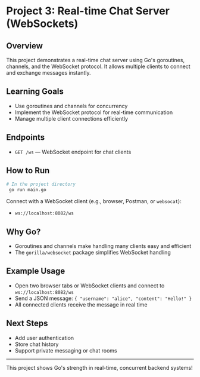 # Project 3: Real-time Chat Server (WebSockets)

## Overview
This project demonstrates a real-time chat server using Go's goroutines, channels, and the WebSocket protocol. It allows multiple clients to connect and exchange messages instantly.

## Learning Goals
- Use goroutines and channels for concurrency
- Implement the WebSocket protocol for real-time communication
- Manage multiple client connections efficiently

## Endpoints
- `GET /ws` — WebSocket endpoint for chat clients

## How to Run
```sh
# In the project directory
 go run main.go
```

Connect with a WebSocket client (e.g., browser, Postman, or `websocat`):
- `ws://localhost:8082/ws`

## Why Go?
- Goroutines and channels make handling many clients easy and efficient
- The `gorilla/websocket` package simplifies WebSocket handling

## Example Usage
- Open two browser tabs or WebSocket clients and connect to `ws://localhost:8082/ws`
- Send a JSON message: `{ "username": "alice", "content": "Hello!" }`
- All connected clients receive the message in real time

## Next Steps
- Add user authentication
- Store chat history
- Support private messaging or chat rooms

---

This project shows Go's strength in real-time, concurrent backend systems!
